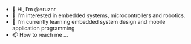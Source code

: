 - 👋 Hi, I’m @eruznr
- 👀 I’m interested in embedded systems, microcontrollers and robotics.
- 🌱 I’m currently learning embedded system design and mobile application programming
- 📫 How to reach me ...

<!---
eruznr/eruznr is a ✨ special ✨ repository because its `README.md` (this file) appears on your GitHub profile.
You can click the Preview link to take a look at your changes.
--->

